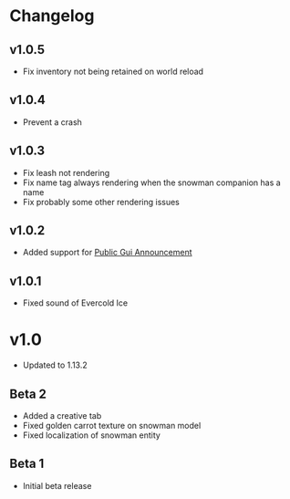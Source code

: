 # Changelog

## v1.0.5
- Fix inventory not being retained on world reload

## v1.0.4
- Prevent a crash

## v1.0.3
- Fix leash not rendering
- Fix name tag always rendering when the snowman companion has a name
- Fix probably some other rendering issues

## v1.0.2
- Added support for [Public Gui Announcement](https://curseforge.com/minecraft/mc-mods/public-gui-announcement)

## v1.0.1
- Fixed sound of Evercold Ice

# v1.0
- Updated to 1.13.2

## Beta 2
- Added a creative tab
- Fixed golden carrot texture on snowman model
- Fixed localization of snowman entity

## Beta 1
- Initial beta release